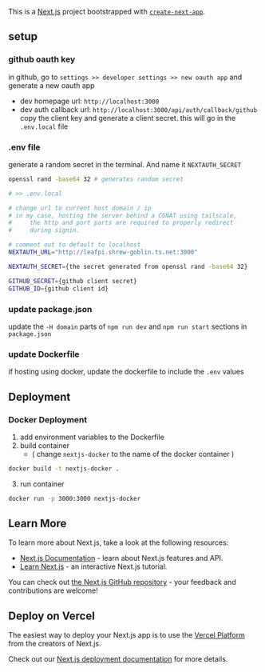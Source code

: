 This is a [Next.js](https://nextjs.org/) project bootstrapped with [`create-next-app`](https://github.com/vercel/next.js/tree/canary/packages/create-next-app).

## setup
### github oauth key
in github, go to `settings >> developer settings >> new oauth app` and generate a new oauth app
- dev homepage url: `http://localhost:3000` 
- dev auth callback url: `http://localhost:3000/api/auth/callback/github`
copy the client key and generate a client secret. this will go in the `.env.local` file

### .env file
generate a random secret in the terminal. And name it `NEXTAUTH_SECRET`
``` bash
openssl rand -base64 32 # generates random secret
```
``` bash
# >> .env.local

# change url to current host domain / ip
# in my case, hosting the server behind a CGNAT using tailscale,
#     the http and port parts are required to properly redirect
#     during signin.

# comment out to default to localhost
NEXTAUTH_URL="http://leafpi.shrew-goblin.ts.net:3000"

NEXTAUTH_SECRET={the secret generated from openssl rand -base64 32}

GITHUB_SECRET={github client secret}
GITHUB_ID={github client id}
```

### update package.json
update the `-H domain` parts of `npm run dev` and `npm run start` sections in `package.json`

### update Dockerfile
if hosting using docker, update the dockerfile to include the `.env` values


## Deployment

### Docker Deployment
1. add environment variables to the Dockerfile
2. build container 
    - ( change `nextjs-docker` to the name of the docker container )
``` bash
docker build -t nextjs-docker .
```
3. run container 
``` bash
docker run -p 3000:3000 nextjs-docker
```


## Learn More

To learn more about Next.js, take a look at the following resources:

- [Next.js Documentation](https://nextjs.org/docs) - learn about Next.js features and API.
- [Learn Next.js](https://nextjs.org/learn) - an interactive Next.js tutorial.

You can check out [the Next.js GitHub repository](https://github.com/vercel/next.js/) - your feedback and contributions are welcome!

## Deploy on Vercel

The easiest way to deploy your Next.js app is to use the [Vercel Platform](https://vercel.com/new?utm_medium=default-template&filter=next.js&utm_source=create-next-app&utm_campaign=create-next-app-readme) from the creators of Next.js.

Check out our [Next.js deployment documentation](https://nextjs.org/docs/deployment) for more details.
